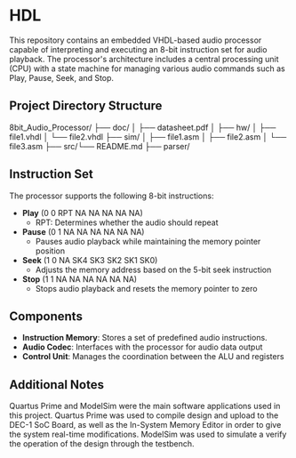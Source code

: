 # HDL
This repository contains an embedded VHDL-based audio processor capable of interpreting and executing an 8-bit instruction set for audio playback. The processor's architecture includes a central processing unit (CPU) with a state machine for managing various audio commands such as Play, Pause, Seek, and Stop.

## Project Directory Structure
8bit_Audio_Processor/ ├── doc/ │ ├── datasheet.pdf │ ├── hw/ │ ├── file1.vhdl │ └── file2.vhdl ├── sim/ │ ├── file1.asm │ ├── file2.asm │ └── file3.asm ├── src/└── README.md ├── parser/

## Instruction Set
The processor supports the following 8-bit instructions:
- **Play** (0 0 RPT NA NA NA NA NA)
  - RPT: Determines whether the audio should repeat
- **Pause** (0 1 NA NA NA NA NA NA)
  - Pauses audio playback while maintaining the memory pointer position
- **Seek** (1 0 NA SK4 SK3 SK2 SK1 SK0)
  - Adjusts the memory address based on the 5-bit seek instruction
- **Stop** (1 1 NA NA NA NA NA NA)
  - Stops audio playback and resets the memory pointer to zero

## Components
- **Instruction Memory**: Stores a set of predefined audio instructions.
- **Audio Codec**: Interfaces with the processor for audio data output
- **Control Unit**: Manages the coordination between the ALU and registers

## Additional Notes
Quartus Prime and ModelSim were the main software applications used in this project. Quartus Prime was used to compile design and upload to the DEC-1 SoC Board, as well as the In-System Memory Editor in order to give the system real-time modifications. ModelSim was used to simulate a verify the operation of the design through the testbench. 
